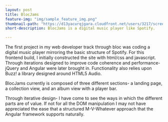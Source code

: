 ```yaml
---
layout: post
title: BlocJams
feature-img: "img/sample_feature_img.png"
thumbnail-path: "https://d13yacurqjgara.cloudfront.net/users/3217/screenshots/2030966/blocjams_1x.png"
short-description: BlocJams is a digital music player like Spotify.

---
```

The first project in my web developer track through bloc was coding a digital music player mirroring the basic structure of Spotify. For this frontend build, I initially constructed the site with html/css and javascript. Through iterations designed to improve code coherence and performance- jQuery and Angular were later brought in. Functionality also relies upon Buzz! a library designed around HTML5 Audio.

BlocJams currently is composed of three different sections- a landing page, a collection view, and an album view with a player bar.

Through iterative design- I have come to see the ways in which the different parts are of value. If not for all the DOM manipulation I may not have appreciated the ease that a structured M-V-Whatever approach that the Angular framework supports naturally.
